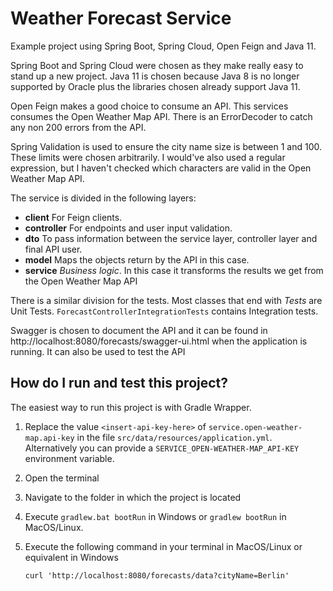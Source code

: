 # Weather Forecast Service

Example project using Spring Boot, Spring Cloud, Open Feign and Java 11.

Spring Boot and Spring Cloud were chosen as they make really easy to stand up a new project.
Java 11 is chosen because Java 8 is no longer supported by Oracle plus the libraries chosen 
already support Java 11.

Open Feign makes a good choice to consume an API. This services consumes the Open Weather 
Map API. There is an ErrorDecoder to catch any non 200 errors from the API.

Spring Validation is used to ensure the city name size is between 1 and 100. These limits 
were chosen arbitrarily. I would've also used a regular expression, but I haven't checked
which characters are valid in the Open Weather Map API.

The service is divided in the following layers:
* **client** For Feign clients.
* **controller** For endpoints and user input validation.
* **dto** To pass information between the service layer, controller layer and final API user.
* **model** Maps the objects return by the API in this case.
* **service** _Business logic_. In this case it transforms the results we get from the
Open Weather Map API

There is a similar division for the tests. Most classes that end with *Tests* are Unit Tests.
`ForecastControllerIntegrationTests` contains Integration tests.

Swagger is chosen to document the API and it can be found in 
http://localhost:8080/forecasts/swagger-ui.html when the application is running. It can also 
be used to test the API

## How do I run and test this project?

The easiest way to run this project is with Gradle Wrapper.

1. Replace the value `<insert-api-key-here>` of `service.open-weather-map.api-key` 
in the file `src/data/resources/application.yml`.
Alternatively you can provide a `SERVICE_OPEN-WEATHER-MAP_API-KEY` environment variable.  
2. Open the terminal
3. Navigate to the folder in which the project is located
4. Execute `gradlew.bat bootRun` in Windows or `gradlew bootRun` in MacOS/Linux.
5. Execute the following command in your terminal in MacOS/Linux or equivalent in Windows

       curl 'http://localhost:8080/forecasts/data?cityName=Berlin' 
